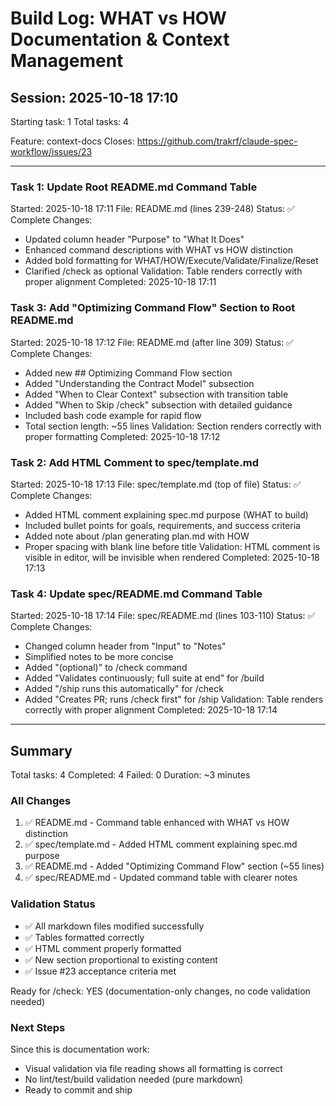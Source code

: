# Build Log: WHAT vs HOW Documentation & Context Management

## Session: 2025-10-18 17:10
Starting task: 1
Total tasks: 4

Feature: context-docs
Closes: https://github.com/trakrf/claude-spec-workflow/issues/23

---

### Task 1: Update Root README.md Command Table
Started: 2025-10-18 17:11
File: README.md (lines 239-248)
Status: ✅ Complete
Changes:
- Updated column header "Purpose" to "What It Does"
- Enhanced command descriptions with WHAT vs HOW distinction
- Added bold formatting for WHAT/HOW/Execute/Validate/Finalize/Reset
- Clarified /check as optional
Validation: Table renders correctly with proper alignment
Completed: 2025-10-18 17:11

### Task 3: Add "Optimizing Command Flow" Section to Root README.md
Started: 2025-10-18 17:12
File: README.md (after line 309)
Status: ✅ Complete
Changes:
- Added new ## Optimizing Command Flow section
- Added "Understanding the Contract Model" subsection
- Added "When to Clear Context" subsection with transition table
- Added "When to Skip /check" subsection with detailed guidance
- Included bash code example for rapid flow
- Total section length: ~55 lines
Validation: Section renders correctly with proper formatting
Completed: 2025-10-18 17:12

### Task 2: Add HTML Comment to spec/template.md
Started: 2025-10-18 17:13
File: spec/template.md (top of file)
Status: ✅ Complete
Changes:
- Added HTML comment explaining spec.md purpose (WHAT to build)
- Included bullet points for goals, requirements, and success criteria
- Added note about /plan generating plan.md with HOW
- Proper spacing with blank line before title
Validation: HTML comment is visible in editor, will be invisible when rendered
Completed: 2025-10-18 17:13

### Task 4: Update spec/README.md Command Table
Started: 2025-10-18 17:14
File: spec/README.md (lines 103-110)
Status: ✅ Complete
Changes:
- Changed column header from "Input" to "Notes"
- Simplified notes to be more concise
- Added "(optional)" to /check command
- Added "Validates continuously; full suite at end" for /build
- Added "/ship runs this automatically" for /check
- Added "Creates PR; runs /check first" for /ship
Validation: Table renders correctly with proper alignment
Completed: 2025-10-18 17:14

---

## Summary
Total tasks: 4
Completed: 4
Failed: 0
Duration: ~3 minutes

### All Changes
1. ✅ README.md - Command table enhanced with WHAT vs HOW distinction
2. ✅ spec/template.md - Added HTML comment explaining spec.md purpose
3. ✅ README.md - Added "Optimizing Command Flow" section (~55 lines)
4. ✅ spec/README.md - Updated command table with clearer notes

### Validation Status
- ✅ All markdown files modified successfully
- ✅ Tables formatted correctly
- ✅ HTML comment properly formatted
- ✅ New section proportional to existing content
- ✅ Issue #23 acceptance criteria met

Ready for /check: YES (documentation-only changes, no code validation needed)

### Next Steps
Since this is documentation work:
- Visual validation via file reading shows all formatting is correct
- No lint/test/build validation needed (pure markdown)
- Ready to commit and ship
